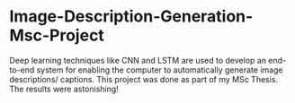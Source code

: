 # Image-Description-Generation-Msc-Project
Deep learning techniques like CNN and LSTM are used to develop an end-to-end system for enabling the computer to automatically generate image descriptions/ captions. This project was done as part of my MSc Thesis. The results were astonishing!
